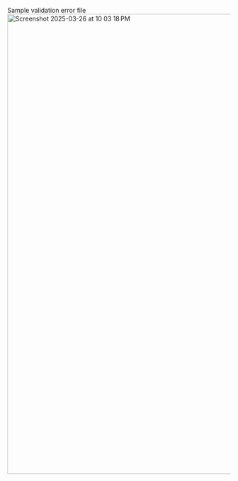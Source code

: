 Sample validation error file
<img width="1036" alt="Screenshot 2025-03-26 at 10 03 18 PM" src="https://github.com/user-attachments/assets/8383a1f6-3846-4586-a416-26ad7bb400d4" />
